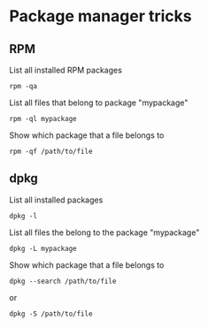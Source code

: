 # Package manager tricks

## RPM

List all installed RPM packages

    rpm -qa


List all files that belong to package "mypackage"

    rpm -ql mypackage

Show which package that a file belongs to

    rpm -qf /path/to/file

## dpkg

List all installed packages

    dpkg -l

List all files the belong to the package "mypackage"

    dpkg -L mypackage

Show which package that a file belongs to

    dpkg --search /path/to/file

or

    dpkg -S /path/to/file
